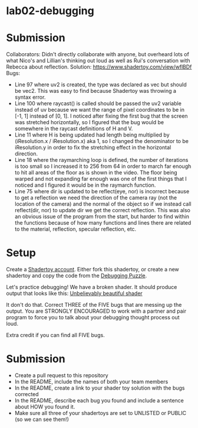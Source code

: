 # lab02-debugging

# Submission
Collaborators: Didn't directly collaborate with anyone, but overheard lots of what Nico's and Lillian's thinking out loud as well as Rui's conversation with Rebecca about reflection.
Solution: https://www.shadertoy.com/view/wflBDf
Bugs:
- Line 97 where uv2 is created, the type was declared as vec but should be vec2. This was easy to find because Shadertoy was throwing a syntax error.
- Line 100 where raycast() is called should be passed the uv2 variable instead of uv because we want the range of pixel coordinates to be in [-1, 1] instead of [0, 1]. I noticed after fixing the first bug that the screen was stretched horizontally, so I figured that the bug would be somewhere in the raycast definitions of H and V.
- Line 11 where H is being updated had length being multiplied by (iResolution.x / iResolution.x) aka 1, so I changed the denominator to be iResolution.y in order to fix the stretching effect in the horizontal direction.
- Line 18 where the raymarching loop is defined, the number of iterations is too small so I increased it to 256 from 64 in order to march far enough to hit all areas of the floor as is shown in the video. The floor being warped and not expanding far enough was one of the first things that I noticed and I figured it would be in the raymarch function.
- Line 75 where dir is updated to be reflect(eye, nor) is incorrect because to get a reflection we need the direction of the camera ray (not the location of the camera) and the normal of the object so if we instead call reflect(dir, nor) to update dir we get the correct reflection. This was also an obvious issue of the program from the start, but harder to find within the functions because of how many functions and lines there are related to the material, reflection, specular reflection, etc.

# Setup 

Create a [Shadertoy account](https://www.shadertoy.com/). Either fork this shadertoy, or create a new shadertoy and copy the code from the [Debugging Puzzle](https://www.shadertoy.com/view/flGfRc).

Let's practice debugging! We have a broken shader. It should produce output that looks like this:
[Unbelievably beautiful shader](https://user-images.githubusercontent.com/1758825/200729570-8e10a37a-345d-4aff-8eff-6baf54a32a40.webm)

It don't do that. Correct THREE of the FIVE bugs that are messing up the output. You are STRONGLY ENCOURAGED to work with a partner and pair program to force you to talk about your debugging thought process out loud.

Extra credit if you can find all FIVE bugs.

# Submission
- Create a pull request to this repository
- In the README, include the names of both your team members
- In the README, create a link to your shader toy solution with the bugs corrected
- In the README, describe each bug you found and include a sentence about HOW you found it.
- Make sure all three of your shadertoys are set to UNLISTED or PUBLIC (so we can see them!)
